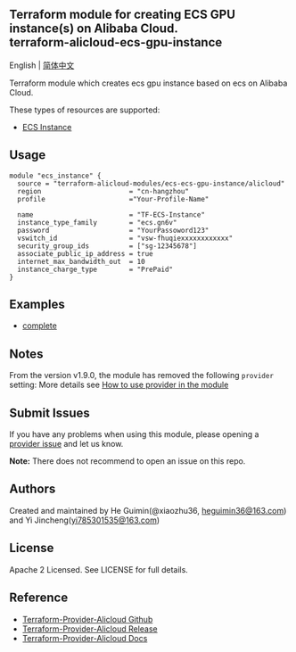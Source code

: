 Terraform module for creating ECS GPU instance(s) on Alibaba Cloud.  
terraform-alicloud-ecs-gpu-instance
---------------

English | [简体中文](https://github.com/terraform-alicloud-modules/terraform-alicloud-ecs-ecs-gpu-instance/blob/master/README-CN.md)

Terraform module which creates ecs gpu instance based on ecs on Alibaba Cloud. 

These types of resources are supported:

* [ECS Instance](https://www.terraform.io/docs/providers/alicloud/r/instance.html)

## Usage

```hcl
module "ecs_instance" {
  source = "terraform-alicloud-modules/ecs-ecs-gpu-instance/alicloud"
  region                      = "cn-hangzhou"
  profile                     ="Your-Profile-Name"

  name                        = "TF-ECS-Instance"
  instance_type_family        = "ecs.gn6v"
  password                    = "YourPassoword123"
  vswitch_id                  = "vsw-fhuqiexxxxxxxxxxxx"
  security_group_ids          = ["sg-12345678"]
  associate_public_ip_address = true
  internet_max_bandwidth_out  = 10
  instance_charge_type        = "PrePaid"
}
```

## Examples

* [complete](https://github.com/terraform-alicloud-modules/terraform-alicloud-ecs-ecs-gpu-instance/tree/master/examples/complete)

## Notes

From the version v1.9.0, the module has removed the following `provider` setting:
More details see [How to use provider in the module](https://www.terraform.io/docs/language/modules/develop/providers.html#passing-providers-explicitly)

Submit Issues
-------------
If you have any problems when using this module, please opening a [provider issue](https://github.com/terraform-providers/terraform-provider-alicloud/issues/new) and let us know.

**Note:** There does not recommend to open an issue on this repo.

Authors
-------
Created and maintained by He Guimin(@xiaozhu36, heguimin36@163.com) and Yi Jincheng(yi785301535@163.com) 

License
----
Apache 2 Licensed. See LICENSE for full details.

Reference
---------
* [Terraform-Provider-Alicloud Github](https://github.com/terraform-providers/terraform-provider-alicloud)
* [Terraform-Provider-Alicloud Release](https://releases.hashicorp.com/terraform-provider-alicloud/)
* [Terraform-Provider-Alicloud Docs](https://www.terraform.io/docs/providers/alicloud/index.html)
